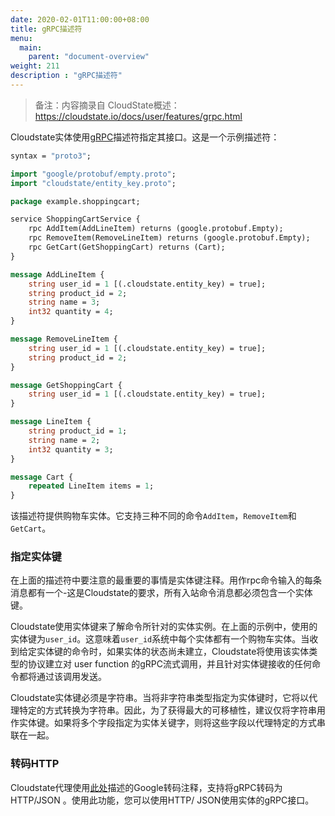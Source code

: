 ```yaml
---
date: 2020-02-01T11:00:00+08:00
title: gRPC描述符
menu:
  main:
    parent: "document-overview"
weight: 211
description : "gRPC描述符"
---
```


> 备注：内容摘录自 CloudState概述：https://cloudstate.io/docs/user/features/grpc.html

Cloudstate实体使用[gRPC](https://grpc.io/)描述符指定其接口。这是一个示例描述符：

```protobuf
syntax = "proto3";

import "google/protobuf/empty.proto";
import "cloudstate/entity_key.proto";

package example.shoppingcart;

service ShoppingCartService {
    rpc AddItem(AddLineItem) returns (google.protobuf.Empty);
    rpc RemoveItem(RemoveLineItem) returns (google.protobuf.Empty);
    rpc GetCart(GetShoppingCart) returns (Cart);
}

message AddLineItem {
    string user_id = 1 [(.cloudstate.entity_key) = true];
    string product_id = 2;
    string name = 3;
    int32 quantity = 4;
}

message RemoveLineItem {
    string user_id = 1 [(.cloudstate.entity_key) = true];
    string product_id = 2;
}

message GetShoppingCart {
    string user_id = 1 [(.cloudstate.entity_key) = true];
}

message LineItem {
    string product_id = 1;
    string name = 2;
    int32 quantity = 3;
}

message Cart {
    repeated LineItem items = 1;
}
```

该描述符提供购物车实体。它支持三种不同的命令`AddItem`，`RemoveItem`和`GetCart`。

### 指定实体键

在上面的描述符中要注意的最重要的事情是实体键注释。用作rpc命令输入的每条消息都有一个-这是Cloudstate的要求，所有入站命令消息都必须包含一个实体键。

Cloudstate使用实体键来了解命令所针对的实体实例。在上面的示例中，使用的实体键为`user_id`。这意味着`user_id`系统中每个实体都有一个购物车实体。当收到给定实体键的命令时，如果实体的状态尚未建立，Cloudstate将使用该实体类型的协议建立对 user function 的gRPC流式调用，并且针对实体键接收的任何命令都将通过该调用发送。

Cloudstate实体键必须是字符串。当将非字符串类型指定为实体键时，它将以代理特定的方式转换为字符串。因此，为了获得最大的可移植性，建议仅将字符串用作实体键。如果将多个字段指定为实体关键字，则将这些字段以代理特定的方式串联在一起。

### 转码HTTP

Cloudstate代理使用[此处](https://cloud.google.com/endpoints/docs/grpc/transcoding)描述的Google转码注释，支持将gRPC转码为HTTP/JSON 。使用此功能，您可以使用HTTP/ JSON使用实体的gRPC接口。